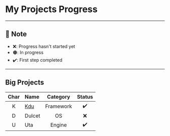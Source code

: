 # My Projects Progress

---

## :memo: Note

- :x:: Progress hasn't started yet
- :orange_circle:: In progress
- :heavy_check_mark:: First step completed

---

## Big Projects

|Char|Name|Category|Status|
|:-:|:--|:-:|:-:|
|K|[Kdu](https://github.com/KduJS)|Framework|:heavy_check_mark:|
|D|Dulcet|OS|:x:|
|U|Uta|Engine|:heavy_check_mark:|
